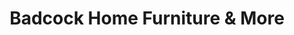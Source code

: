 ---
title: "Badcock Home Furniture & More"
url: /adel/badcock-home-furniture-und-more/
shop: Möbel
---